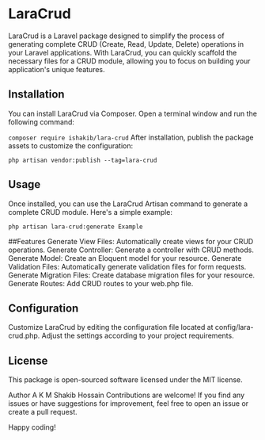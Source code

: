 # LaraCrud

LaraCrud is a Laravel package designed to simplify the process of generating complete CRUD (Create, Read, Update, Delete) operations in your Laravel applications. With LaraCrud, you can quickly scaffold the necessary files for a CRUD module, allowing you to focus on building your application's unique features.

## Installation

You can install LaraCrud via Composer. Open a terminal window and run the following command:

```composer require ishakib/lara-crud```
After installation, publish the package assets to customize the configuration:

```php artisan vendor:publish --tag=lara-crud```

## Usage
Once installed, you can use the LaraCrud Artisan command to generate a complete CRUD module. Here's a simple example:

```php artisan lara-crud:generate Example```

##Features
Generate View Files: Automatically create views for your CRUD operations.
Generate Controller: Generate a controller with CRUD methods.
Generate Model: Create an Eloquent model for your resource.
Generate Validation Files: Automatically generate validation files for form requests.
Generate Migration Files: Create database migration files for your resource.
Generate Routes: Add CRUD routes to your web.php file.

## Configuration
Customize LaraCrud by editing the configuration file located at config/lara-crud.php. Adjust the settings according to your project requirements.

## License
This package is open-sourced software licensed under the MIT license.

Author
A K M Shakib Hossain
Contributions are welcome! If you find any issues or have suggestions for improvement, feel free to open an issue or create a pull request.

Happy coding!

